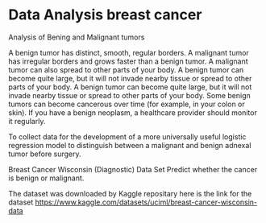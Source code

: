 # Data Analysis breast cancer
Analysis of Bening and Malignant tumors

A benign tumor has distinct, smooth, regular borders. A malignant tumor has irregular borders and grows faster than a benign tumor. A malignant tumor can also spread to other parts of your body. A benign tumor can become quite large, but it will not invade nearby tissue or spread to other parts of your body. A benign tumor can become quite large, but it will not invade nearby tissue or spread to other parts of your body.
Some benign tumors can become cancerous over time (for example, in your colon or skin). If you have a benign neoplasm, a healthcare provider should monitor it regularly.

To collect data for the development of a more universally useful logistic regression model to distinguish between a malignant and benign adnexal tumor before surgery.

Breast Cancer Wisconsin (Diagnostic) Data Set Predict whether the cancer is benign or malignant.


The dataset was downloaded by Kaggle repositary here is the link for the dataset https://www.kaggle.com/datasets/uciml/breast-cancer-wisconsin-data
